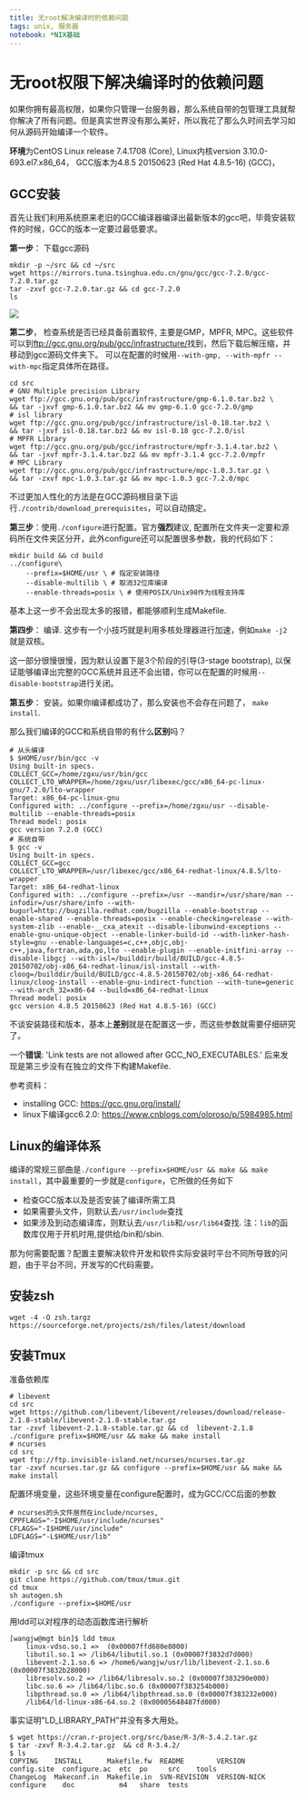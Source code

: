 ```yaml
---
title: 无root解决编译时的依赖问题
tags: unix, 服务器
notebook: *NIX基础
---
```


<!-- @import "[TOC]" {cmd="toc" depthFrom=1 depthTo=6 orderedList=false} -->

# 无root权限下解决编译时的依赖问题

如果你拥有最高权限，如果你只管理一台服务器，那么系统自带的包管理工具就帮你解决了所有问题。但是真实世界没有那么美好，所以我花了那么久时间去学习如何从源码开始编译一个软件。

**环境**为CentOS Linux release 7.4.1708 (Core), Linux内核version 3.10.0-693.el7.x86\_64， GCC版本为4.8.5 20150623 (Red Hat 4.8.5-16) (GCC)，

## GCC安装

首先让我们利用系统原来老旧的GCC编译器编译出最新版本的gcc吧，毕竟安装软件的时候，GCC的版本一定要过最低要求。

**第一步**： 下载gcc源码

```shell
mkdir -p ~/src && cd ~/src
wget https://mirrors.tuna.tsinghua.edu.cn/gnu/gcc/gcc-7.2.0/gcc-7.2.0.tar.gz
tar -zxvf gcc-7.2.0.tar.gz && cd gcc-7.2.0
ls
```

![](http://oex750gzt.bkt.clouddn.com/17-11-25/81177905.jpg)

**第二步**， 检查系统是否已经具备前置软件, 主要是GMP，MPFR, MPC。这些软件可以到<ftp://gcc.gnu.org/pub/gcc/infrastructure/>找到，然后下载后解压缩，并移动到gcc源码文件夹下。 可以在配置的时候用`--with-gmp, --with-mpfr --with-mpc`指定具体所在路径。

```shell
cd src
# GNU Multiple precision Library
wget ftp://gcc.gnu.org/pub/gcc/infrastructure/gmp-6.1.0.tar.bz2 \
&& tar -jxvf gmp-6.1.0.tar.bz2 && mv gmp-6.1.0 gcc-7.2.0/gmp
# isl library
wget ftp://gcc.gnu.org/pub/gcc/infrastructure/isl-0.18.tar.bz2 \
&& tar -jxvf isl-0.18.tar.bz2 && mv isl-0.18 gcc-7.2.0/isl
# MPFR Library
wget ftp://gcc.gnu.org/pub/gcc/infrastructure/mpfr-3.1.4.tar.bz2 \
&& tar -jxvf mpfr-3.1.4.tar.bz2 && mv mpfr-3.1.4 gcc-7.2.0/mpfr
# MPC Library
wget ftp://gcc.gnu.org/pub/gcc/infrastructure/mpc-1.0.3.tar.gz \
&& tar -zxvf mpc-1.0.3.tar.gz && mv mpc-1.0.3 gcc-7.2.0/mpc
```

不过更加人性化的方法是在GCC源码根目录下运行`./contrib/download_prerequisites`，可以自动搞定。

**第三步**：使用`./configure`进行配置。官方**强烈**建议, 配置所在文件夹一定要和源码所在文件夹区分开，此外configure还可以配置很多参数，我的代码如下：

```shell
mkdir build && cd build
../configure\
	--prefix=$HOME/usr \ # 指定安装路径
	--disable-multilib \ # 取消32位库编译
	--enable-threads=posix \ # 使用POSIX/Unix98作为线程支持库
```

基本上这一步不会出现太多的报错，都能够顺利生成Makefile.

**第四步**： 编译. 这步有一个小技巧就是利用多核处理器进行加速，例如`make -j2` 就是双核。

这一部分很慢很慢，因为默认设置下是3个阶段的引导(3-stage bootstrap), 以保证能够编译出完整的GCC系统并且还不会出错，你可以在配置的时候用`--disable-bootstrap`进行关闭。

**第五步**： 安装。如果你编译都成功了，那么安装也不会存在问题了， `make install`.

那么我们编译的GCC和系统自带的有什么**区别**吗？

```shell
# 从头编译
$ $HOME/usr/bin/gcc -v
Using built-in specs.
COLLECT_GCC=/home/zgxu/usr/bin/gcc
COLLECT_LTO_WRAPPER=/home/zgxu/usr/libexec/gcc/x86_64-pc-linux-gnu/7.2.0/lto-wrapper
Target: x86_64-pc-linux-gnu
Configured with: ../configure --prefix=/home/zgxu/usr --disable-multilib --enable-threads=posix
Thread model: posix
gcc version 7.2.0 (GCC)
# 系统自带
$ gcc -v
Using built-in specs.
COLLECT_GCC=gcc
COLLECT_LTO_WRAPPER=/usr/libexec/gcc/x86_64-redhat-linux/4.8.5/lto-wrapper
Target: x86_64-redhat-linux
Configured with: ../configure --prefix=/usr --mandir=/usr/share/man --infodir=/usr/share/info --with-bugurl=http://bugzilla.redhat.com/bugzilla --enable-bootstrap --enable-shared --enable-threads=posix --enable-checking=release --with-system-zlib --enable-__cxa_atexit --disable-libunwind-exceptions --enable-gnu-unique-object --enable-linker-build-id --with-linker-hash-style=gnu --enable-languages=c,c++,objc,obj-c++,java,fortran,ada,go,lto --enable-plugin --enable-initfini-array --disable-libgcj --with-isl=/builddir/build/BUILD/gcc-4.8.5-20150702/obj-x86_64-redhat-linux/isl-install --with-cloog=/builddir/build/BUILD/gcc-4.8.5-20150702/obj-x86_64-redhat-linux/cloog-install --enable-gnu-indirect-function --with-tune=generic --with-arch_32=x86-64 --build=x86_64-redhat-linux
Thread model: posix
gcc version 4.8.5 20150623 (Red Hat 4.8.5-16) (GCC)
```

不谈安装路径和版本，基本上**差别**就是在配置这一步，而这些参数就需要仔细研究了。

一个**错误**: 'Link tests are not allowed after GCC\_NO\_EXECUTABLES.' 后来发现是第三步没有在独立的文件下构建Makefile.

参考资料：

- installing GCC: <https://gcc.gnu.org/install/>
- linux下编译gcc6.2.0: <https://www.cnblogs.com/oloroso/p/5984985.html>

## Linux的编译体系

编译的常规三部曲是`./configure --prefix=$HOME/usr && make && make install`，其中最重要的一步就是`configure`，它所做的任务如下

- 检查GCC版本以及是否安装了编译所需工具
- 如果需要头文件，则默认去`/usr/include`查找
- 如果涉及到动态编译库，则默认去`/usr/lib`和`/usr/lib64`查找. 注：`lib`的函数库仅用于开机时用,提供给/bin和/sbin.

那为何需要配置？配置主要解决软件开发和软件实际安装时平台不同所导致的问题，由于平台不同，开发写的C代码需要。

## 安装zsh

```shell
wget -4 -O zsh.targz https://sourceforge.net/projects/zsh/files/latest/download
```

## 安装Tmux

准备依赖库

```shell
# libevent
cd src
wget https://github.com/libevent/libevent/releases/download/release-2.1.8-stable/libevent-2.1.8-stable.tar.gz
tar -zxvf libevent-2.1.8-stable.tar.gz && cd  libevent-2.1.8
./configure prefix=$HOME/usr && make && make install
# ncurses
cd src
wget ftp://ftp.invisible-island.net/ncurses/ncurses.tar.gz
tar -zxvf ncurses.tar.gz && configure --prefix=$HOME/usr && make && make install
```

配置环境变量，这些环境变量在configure配置时，成为GCC/CC后面的参数

```shell
# ncurses的头文件居然在include/ncurses,
CPPFLAGS="-I$HOME/usr/include/ncurses"
CFLAGS="-I$HOME/usr/include"
LDFLAGS="-L$HOME/usr/lib"
```

编译tmux

```shell
mkdir -p src && cd src
git clone https://github.com/tmux/tmux.git
cd tmux
sh autogen.sh
./configure --prefix=$HOME/usr
```

用ldd可以对程序的动态函数库进行解析

```shell
[wangjw@mgt bin]$ ldd tmux
	linux-vdso.so.1 =>  (0x00007ffd680e8000)
	libutil.so.1 => /lib64/libutil.so.1 (0x00007f3832d7d000)
	libevent-2.1.so.6 => /home6/wangjw/usr/lib/libevent-2.1.so.6 (0x00007f3832b28000)
	libresolv.so.2 => /lib64/libresolv.so.2 (0x00007f383290e000)
	libc.so.6 => /lib64/libc.so.6 (0x00007f383254b000)
	libpthread.so.0 => /lib64/libpthread.so.0 (0x00007f383232e000)
	/lib64/ld-linux-x86-64.so.2 (0x00005648487fd000)
```

事实证明"LD\_LIBRARY\_PATH"并没有多大用处。

```shell
$ wget https://cran.r-project.org/src/base/R-3/R-3.4.2.tar.gz
$ tar -zxvf R-3.4.2.tar.gz  && cd R-3.4.2/
$ ls
COPYING    INSTALL      Makefile.fw  README        VERSION       config.site  configure.ac  etc  po     src    tools
ChangeLog  Makeconf.in  Makefile.in  SVN-REVISION  VERSION-NICK  configure    doc           m4   share  tests
```